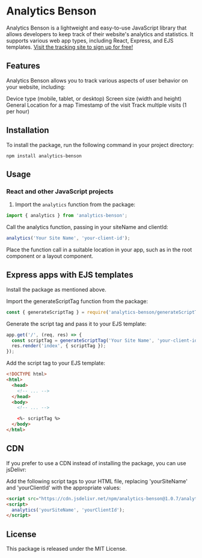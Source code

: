 # Analytics Benson

Analytics Benson is a lightweight and easy-to-use JavaScript library that allows developers to keep track of their website's analytics and statistics. It supports various web app types, including React, Express, and EJS templates.
[Visit the tracking site to sign up for free!](https://portfolio-analytics.netlify.app/)

## Features

Analytics Benson allows you to track various aspects of user behavior on your website, including:

Device type (mobile, tablet, or desktop)
Screen size (width and height)
General Location for a map
Timestamp of the visit
Track multiple visits (1 per hour)

## Installation

To install the package, run the following command in your project directory:

`npm install analytics-benson`

## Usage

### React and other JavaScript projects

1. Import the `analytics` function from the package:

```js
import { analytics } from 'analytics-benson';
```

Call the analytics function, passing in your siteName and clientId:

```js
analytics('Your Site Name', 'your-client-id');
```

Place the function call in a suitable location in your app, such as in the root component or a layout component.

## Express apps with EJS templates

Install the package as mentioned above.

Import the generateScriptTag function from the package:

```js
const { generateScriptTag } = require('analytics-benson/generateScriptTag');
```

Generate the script tag and pass it to your EJS template:

```js
app.get('/', (req, res) => {
  const scriptTag = generateScriptTag('Your Site Name', 'your-client-id');
  res.render('index', { scriptTag });
});
```

Add the script tag to your EJS template:

```html
<!DOCTYPE html>
<html>
  <head>
    <!-- ... -->
  </head>
  <body>
    <!-- ... -->

    <%- scriptTag %>
  </body>
</html>
```

## CDN

If you prefer to use a CDN instead of installing the package, you can use jsDelivr:

Add the following script tags to your HTML file, replacing 'yourSiteName' and 'yourClientId' with the appropriate values:

```html
<script src="https://cdn.jsdelivr.net/npm/analytics-benson@1.0.7/analytics.min.js"></script>
<script>
  analytics('yourSiteName', 'yourClientId');
</script>
```

## License

This package is released under the MIT License.
